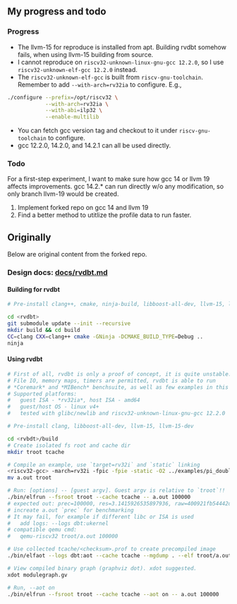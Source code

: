## My progress and todo
### Progress
- The llvm-15 for reproduce is installed from apt. Building rvdbt somehow fails, when using llvm-15 building from source.
- I cannot reproduce on `riscv32-unknown-linux-gnu-gcc 12.2.0`, so I use `riscv32-unknown-elf-gcc 12.2.0` instead.
- The `riscv32-unknown-elf-gcc` is built from `riscv-gnu-toolchain`. Remember to add `--with-arch=rv32ia` to configure. E.g.,
```sh
./configure --prefix=/opt/riscv32 \
            --with-arch=rv32ia \
            --with-abi=ilp32 \
            --enable-multilib
```
- You can fetch gcc version tag and checkout to it under `riscv-gnu-toolchain` to configure.
- gcc 12.2.0, 14.2.0, and 14.2.1 can all be used directly.
### Todo
For a first-step experiment, I want to make sure how gcc 14 or llvm 19 affects improvements.
gcc 14.2.* can run directly w/o any modification, so only branch llvm-19 would be created.

1. Implement forked repo on gcc 14 and llvm 19
2. Find a better method to utitlize the profile data to run faster.
## Originally
Below are original content from the forked repo.
### Design docs: [docs/rvdbt.md](docs/rvdbt.md)
#### Building for rvdbt
```sh
# Pre-install clang++, cmake, ninja-build, libboost-all-dev, llvm-15, llvm-15-dev

cd <rvdbt>
git submodule update --init --recursive
mkdir build && cd build
CC=clang CXX=clang++ cmake -GNinja -DCMAKE_BUILD_TYPE=Debug ..
ninja
```
#### Using rvdbt
```sh
# First of all, rvdbt is only a proof of concept, it is quite unstable.
# File IO, memory maps, timers are permitted, rvdbt is able to run
# *Coremark* and *MIBench* benchsuite, as well as few examples in this repo.
# Supported platforms:
# 	guest ISA - *rv32ia*, host ISA - amd64
#	guest/host OS - linux v4+
#	tested with glibc/newlib and riscv32-unknown-linux-gnu-gcc 12.2.0

# Pre-install clang, libboost-all-dev, llvm-15, llvm-15-dev

cd <rvbdt>/build
# Create isolated fs root and cache dir
mkdir troot tcache

# Compile an example, use `target=rv32i` and `static` linking
<riscv32-gcc> -march=rv32i -fpic -fpie -static -O2 ../examples/pi_double.c
mv a.out troot

# Run: [options] -- [guest argv]. Guest argv is relative to `troot`!!
./bin/elfrun --fsroot troot --cache tcache -- a.out 100000
# expected out: prec=100000, res=3.1415926535897936, raw=400921fb54442d19
# increate a.out `prec` for benchmarking 
# It may fail, for example if different libc or ISA is used
# 	add logs: --logs dbt:ukernel
# compatible qemu cmd: 
# 	qemu-riscv32 troot/a.out 100000

# Use collected tcache/<checksum>.prof to create precompiled image
./bin/elfaot --logs dbt:aot --cache tcache --mgdump . --elf troot/a.out

# View compiled binary graph (graphviz dot). xdot suggested.
xdot modulegraph.gv

# Run, --aot on
./bin/elfrun --fsroot troot --cache tcache --aot on -- a.out 100000
```
